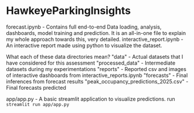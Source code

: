 # HawkeyeParkingInsights

forecast.ipynb - Contains full end-to-end Data loading, analysis, dashboards, model training and prediction. It is an all-in-one file to explain my whole approach towards this, very detailed.
interactive_report.ipynb - An interactive report made using python to visualize the dataset.

What each of these data directories mean?
"data" - Actual datasets that I have considered for this assessment
"processed_data" - Intermediate datasets during my experimentations
"reports" - Reported csv and images of interactive dashboards from interactive_reports.ipynb
"forecasts" - Final inferences from forecast results
"peak_occupancy_predictions_2025.csv" - Final forecasts predicted

app/app.py - A basic streamlit application to visualize predictions.
run ```streamlit run app/app.py```
